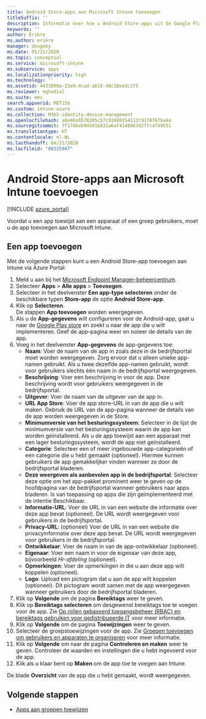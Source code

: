 ```yaml
---
title: Android Store-apps aan Microsoft Intune toevoegen
titleSuffix: ''
description: Informatie over hoe u Android Store-apps uit de Google Play-store toevoegt aan Microsoft Intune.
keywords: ''
author: Erikre
ms.author: erikre
manager: dougeby
ms.date: 01/22/2020
ms.topic: conceptual
ms.service: microsoft-intune
ms.subservice: apps
ms.localizationpriority: high
ms.technology: ''
ms.assetid: 4433000a-23e9-4cad-a818-48c28eedc1f5
ms.reviewer: mghadial
ms.suite: ems
search.appverid: MET150
ms.custom: intune-azure
ms.collection: M365-identity-device-management
ms.openlocfilehash: a0e46e0578205c57c91680154112c917876fba4a
ms.sourcegitcommit: 7f17d6eb9dd41b031a6af4148863d2ffc4f49551
ms.translationtype: HT
ms.contentlocale: nl-NL
ms.lasthandoff: 04/21/2020
ms.locfileid: "80325947"
---
```

# <a name="add-android-store-apps-to-microsoft-intune"></a>Android Store-apps aan Microsoft Intune toevoegen

[!INCLUDE [azure_portal](../includes/azure_portal.md)]

Voordat u een app toewijst aan een apparaat of een groep gebruikers, moet u de app toevoegen aan Microsoft Intune. 

## <a name="add-an-app"></a>Een app toevoegen

Met de volgende stappen kunt u een Android Store-app toevoegen aan Intune via Azure Portal:

1. Meld u aan bij het [Microsoft Endpoint Manager-beheercentrum](https://go.microsoft.com/fwlink/?linkid=2109431).
2. Selecteer **Apps** > **Alle apps** > **Toevoegen**.
3. Selecteer in het deelvenster **Een app-type selecteren** onder de beschikbare typen **Store-app** de optie **Android Store-app**.
4. Klik op **Selecteren**.<br>
   De stappen **App toevoegen** worden weergegeven.
5. Als u de **App-gegevens** wilt configureren voor de Android-app, gaat u naar de [Google Play store](https://play.google.com/store) en zoekt u naar de app die u wilt implementeren. Geef de app-pagina weer en noteer de details van de app. 
6. Voeg in het deelvenster **App-gegevens** de app-gegevens toe:
    - **Naam**: Voer de naam van de app in zoals deze in de bedrijfsportal moet worden weergegeven. Zorg ervoor dat u alleen unieke app-namen gebruikt. Als u twee dezelfde app-namen gebruikt, wordt voor gebruikers slechts één naam in de bedrijfsportal weergegeven.
    - **Beschrijving**: Voer een beschrijving in voor de app. Deze beschrijving wordt voor gebruikers weergegeven in de bedrijfsportal.
    - **Uitgever**: Voer de naam van de uitgever van de app in.
    - **URL App Store**: Voer de app store-URL in van de app die u wilt maken. Gebruik de URL van de app-pagina wanneer de details van de app worden weergegeven in de Store.
    - **Minimumversie van het besturingssysteem**: Selecteer in de lijst de minimumversie van het besturingssysteem waarin de app kan worden geïnstalleerd. Als u de app toewijst aan een apparaat met een lager besturingssysteem, wordt de app niet geïnstalleerd.
    - **Categorie**: Selecteer een of meer ingebouwde app-categorieën of een categorie die u hebt gemaakt (optioneel). Hiermee kunnen gebruikers de app gemakkelijker vinden wanneer ze door de bedrijfsportal bladeren.
    - **Deze weergeven als aanbevolen app in de bedrijfsportal**: Selecteer deze optie om het app-pakket prominent weer te geven op de hoofdpagina van de bedrijfsportal wanneer gebruikers naar apps bladeren. Is van toepassing op apps die zijn geïmplementeerd met de intentie Beschikbaar.
    - **Informatie-URL**: Voer de URL in van een website die informatie over deze app bevat (optioneel). De URL wordt weergegeven voor gebruikers in de bedrijfsportal.
    - **Privacy-URL**: (optioneel) Voer de URL in van een website die privacyinformatie over deze app bevat. De URL wordt weergegeven voor gebruikers in de bedrijfsportal.
    - **Ontwikkelaar**: Voer de naam in van de app-ontwikkelaar (optioneel).
    - **Eigenaar**: Voer een naam in voor de eigenaar van deze app, bijvoorbeeld *Hr-afdeling* (optioneel).
    - **Opmerkingen**: Voer de opmerkingen in die u aan deze app wilt koppelen (optioneel).
    - **Logo**: Upload een pictogram dat u aan de app wilt koppelen (optioneel). Dit pictogram wordt samen met de app weergegeven wanneer gebruikers door de bedrijfsportal bladeren.
7. Klik op **Volgende** om de pagina **Bereiktags** weer te geven.
8. Klik op **Bereiktags selecteren** om desgewenst bereiktags toe te voegen voor de app. Zie [Op rollen gebaseerd toegangsbeheer (RBAC) en bereiktags gebruiken voor gedistribueerde IT](../fundamentals/scope-tags.md) voor meer informatie.
9. Klik op **Volgende** om de pagina **Toewijzingen** weer te geven.
10. Selecteer de groepstoewijzingen voor de app. Zie [Groepen toevoegen om gebruikers en apparaten te organiseren](../fundamentals/groups-add.md) voor meer informatie.
11. Klik op **Volgende** om naar de pagina **Controleren en maken** weer te geven. Controleer de waarden en instellingen die u hebt ingevoerd voor de app.
12. Klik als u klaar bent op **Maken** om de app toe te voegen aan Intune.

De blade **Overzicht** van de app die u hebt gemaakt, wordt weergegeven.

## <a name="next-steps"></a>Volgende stappen

- [Apps aan groepen toewijzen](apps-deploy.md)
